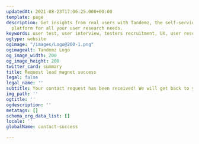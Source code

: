 ```yaml
---
updatedAt: 2021-08-23T17:06:25.000+00:00
template: page
description: Get insights from real users with Tandemz, the self-service testers recruiting
  platform for all your user research needs.
keywords: user test, user interview, testers recruitment, UX, user research, panel
ogtype: website
ogimage: "/images/Logo@200-1.png"
ogimagealt: Tandemz Logo
og_image_width: 200
og_image_height: 200
twitter_card: summary
title: Request lead magnet success
legal: false
legal_name: ''
subtitle: Your contact request has been received! We will get back to you shortly!
img_path: ''
ogtitle: ''
ogdescription: ''
metatags: []
schema_org_data_list: []
locale: ''
globalName: contact-success

---
```

